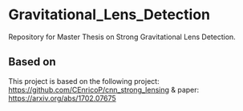 # Gravitational_Lens_Detection
Repository for Master Thesis on Strong Gravitational Lens Detection.

## Based on
This project is based on the following project: https://github.com/CEnricoP/cnn_strong_lensing & paper: https://arxiv.org/abs/1702.07675
